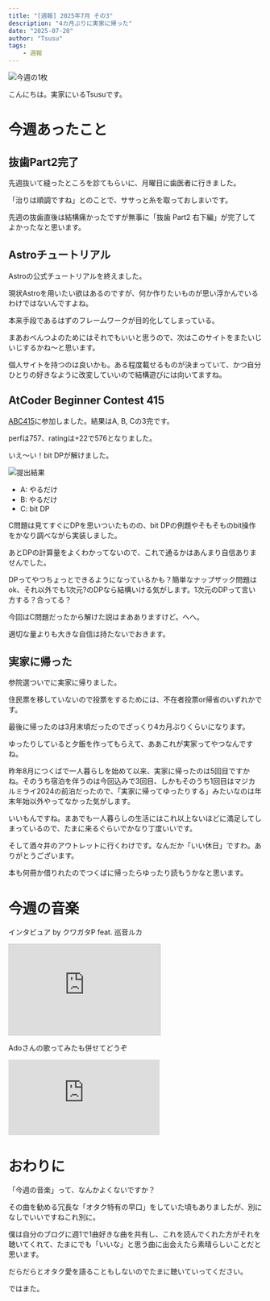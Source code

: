 ```yaml
---
title: "[週報] 2025年7月 その3"
description: "4カ月ぶりに実家に帰った"
date: "2025-07-20"
author: "Tsusu"
tags:
    - 週報
---
```


![今週の1枚](/blogImages/2025/0720/IMG_7242.jpg)

こんにちは。実家にいるTsusuです。

# 今週あったこと
## 抜歯Part2完了
先週抜いて縫ったところを診てもらいに、月曜日に歯医者に行きました。

「治りは順調ですね」とのことで、ササっと糸を取っておしまいです。

先週の抜歯直後は結構痛かったですが無事に「抜歯 Part2 右下編」が完了してよかったなと思います。

## Astroチュートリアル
Astroの公式チュートリアルを終えました。

現状Astroを用いたい欲はあるのですが、何か作りたいものが思い浮かんでいるわけではないんですよね。

本来手段であるはずのフレームワークが目的化してしまっている。

まあおべんつよのためにはそれでもいいと思うので、次はこのサイトをまたいじいじするかね～と思います。

個人サイトを持つのは良いかも。ある程度載せるものが決まっていて、かつ自分ひとりの好きなように改変していいので結構遊びには向いてますね。

## AtCoder Beginner Contest 415
[ABC415](https://atcoder.jp/contests/abc415)に参加しました。結果はA, B, Cの3完です。

perfは757、ratingは+22で576となりました。

いえ～い！bit DPが解けました。

![提出結果](/blogImages/2025/0720/abc415.png)

- A: やるだけ
- B: やるだけ
- C: bit DP

C問題は見てすぐにDPを思いついたものの、bit DPの例題やそもそものbit操作をかなり調べながら実装しました。

あとDPの計算量をよくわかってないので、これで通るかはあんまり自信ありませんでした。

DPってやつちょっとできるようになっているかも？簡単なナップザック問題はok、それ以外でも1次元?のDPなら結構いける気がします。1次元のDPって言い方する？合ってる？

今回はC問題だったから解けた説はまあありますけど。へへ。

適切な量よりも大きな自信は持たないでおきます。

## 実家に帰った
参院選ついでに実家に帰りました。

住民票を移していないので投票をするためには、不在者投票or帰省のいずれかです。

最後に帰ったのは3月末頃だったのでざっくり4カ月ぶりくらいになります。

ゆったりしていると夕飯を作ってもらえて、ああこれが実家ってやつなんですね。

昨年8月につくばで一人暮らしを始めて以来、実家に帰ったのは5回目ですかね。そのうち宿泊を伴うのは今回込みで3回目、しかもそのうち1回目はマジカルミライ2024の前泊だったので、「実家に帰ってゆったりする」みたいなのは年末年始以外やってなかった気がします。

いいもんですね。まあでも一人暮らしの生活にはこれ以上ないほどに満足してしまっているので、たまに来るぐらいでかなり丁度いいです。

そして酒々井のアウトレットに行くわけです。なんだか「いい休日」ですわ。ありがとうございます。

本も何冊か借りれたのでつくばに帰ったらゆったり読もうかなと思います。

# 今週の音楽

インタビュア by クワガタP feat. 巡音ルカ

<iframe height="180px" src="https://ext.nicovideo.jp/thumb/sm16075884" scrolling="no" style="border:solid 1px #ccc;" frameborder="0"><a href="https://www.nicovideo.jp/watch/sm16075884">インタビュア  by クワガタP feat. 巡音ルカ</a></iframe>

Adoさんの歌ってみたも併せてどうぞ

<iframe src="https://www.youtube.com/embed/LyorMhAGkxE" title="【Ado】インタビュア 歌いました" frameborder="0" allow="accelerometer; autoplay; clipboard-write; encrypted-media; gyroscope; picture-in-picture; web-share" referrerpolicy="strict-origin-when-cross-origin" allowfullscreen></iframe>


# おわりに
「今週の音楽」って、なんかよくないですか？

その曲を勧める冗長な「オタク特有の早口」をしていた頃もありましたが、別になしでいいですねこれ別に。

僕は自分のブログに週1で1曲好きな曲を共有し、これを読んでくれた方がそれを聴いてくれて、たまにでも「いいな」と思う曲に出会えたら素晴らしいことだと思います。

だらだらとオタク愛を語ることもしないのでたまに聴いていってください。

ではまた。